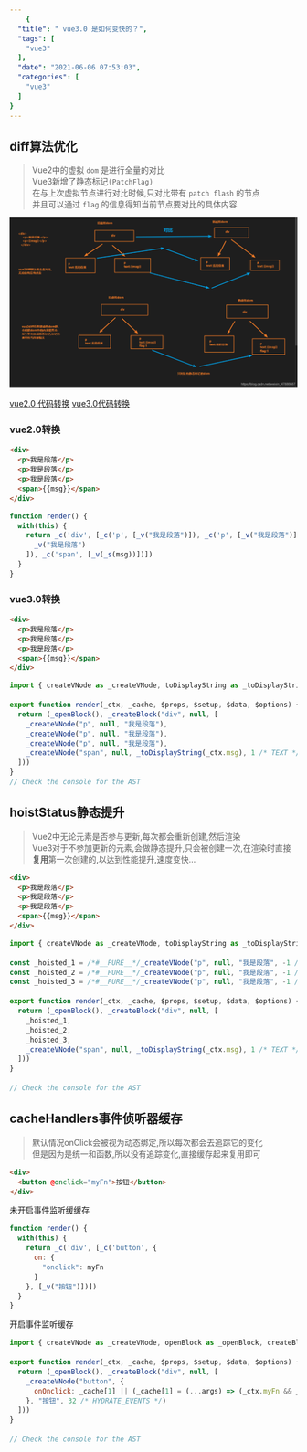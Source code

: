 ```yaml
---
    {
  "title": " vue3.0 是如何变快的？",
  "tags": [
    "vue3"
  ],
  "date": "2021-06-06 07:53:03",
  "categories": [
    "vue3"
  ]
}
---
```

    
## diff算法优化
> Vue2中的虚拟 `dom` 是进行全量的对比  
> Vue3新增了静态标记` (PatchFlag) `  
> 在与上次虚拟节点进行对比时候,只对比带有 `patch flash` 的节点  
> 并且可以通过 `flag` 的信息得知当前节点要对比的具体内容  

<!--more-->

![](/images/20210120113952295.png)

[vue2.0 代码转换](https://template-explorer.vuejs.org/#%3Cdiv%20id%3D%22app%22%3E%7B%7B%20msg%20%7D%7D%3C%2Fdiv%3E)
[vue3.0代码转换](https://vue-next-template-explorer.netlify.app/#%7B%22src%22%3A%22%3Cdiv%3EHello%20World!%3C%2Fdiv%3E%22%2C%22options%22%3A%7B%22mode%22%3A%22module%22%2C%22filename%22%3A%22Foo.vue%22%2C%22prefixIdentifiers%22%3Afalse%2C%22hoistStatic%22%3Afalse%2C%22cacheHandlers%22%3Afalse%2C%22scopeId%22%3Anull%2C%22inline%22%3Afalse%2C%22ssrCssVars%22%3A%22%7B%20color%20%7D%22%2C%22compatConfig%22%3A%7B%22MODE%22%3A3%7D%2C%22whitespace%22%3A%22condense%22%2C%22bindingMetadata%22%3A%7B%22TestComponent%22%3A%22setup-const%22%2C%22setupRef%22%3A%22setup-ref%22%2C%22setupConst%22%3A%22setup-const%22%2C%22setupLet%22%3A%22setup-let%22%2C%22setupMaybeRef%22%3A%22setup-maybe-ref%22%2C%22setupProp%22%3A%22props%22%2C%22vMySetupDir%22%3A%22setup-const%22%7D%7D%7D)

### vue2.0转换
```html
<div>
  <p>我是段落</p>
  <p>我是段落</p>
  <p>我是段落</p>
  <span>{{msg}}</span>
</div>

```

```js
function render() {
  with(this) {
    return _c('div', [_c('p', [_v("我是段落")]), _c('p', [_v("我是段落")]), _c('p', [
      _v("我是段落")
    ]), _c('span', [_v(_s(msg))])])
  }
}
```

### vue3.0转换
```html
<div>
  <p>我是段落</p>
  <p>我是段落</p>
  <p>我是段落</p>
  <span>{{msg}}</span>
</div>
```

```js
import { createVNode as _createVNode, toDisplayString as _toDisplayString, openBlock as _openBlock, createBlock as _createBlock } from "vue"

export function render(_ctx, _cache, $props, $setup, $data, $options) {
  return (_openBlock(), _createBlock("div", null, [
    _createVNode("p", null, "我是段落"),
    _createVNode("p", null, "我是段落"),
    _createVNode("p", null, "我是段落"),
    _createVNode("span", null, _toDisplayString(_ctx.msg), 1 /* TEXT */)
  ]))
}
// Check the console for the AST
```

## hoistStatus静态提升
> Vue2中无论元素是否参与更新,每次都会重新创建,然后渲染  
> Vue3对于不参加更新的元素,会做静态提升,只会被创建一次,在渲染时直接**复用**第一次创建的,以达到性能提升,速度变快…  

```html
<div>
  <p>我是段落</p>
  <p>我是段落</p>
  <p>我是段落</p>
  <span>{{msg}}</span>
</div>

```

```js
import { createVNode as _createVNode, toDisplayString as _toDisplayString, openBlock as _openBlock, createBlock as _createBlock } from "vue"

const _hoisted_1 = /*#__PURE__*/_createVNode("p", null, "我是段落", -1 /* HOISTED */)
const _hoisted_2 = /*#__PURE__*/_createVNode("p", null, "我是段落", -1 /* HOISTED */)
const _hoisted_3 = /*#__PURE__*/_createVNode("p", null, "我是段落", -1 /* HOISTED */)

export function render(_ctx, _cache, $props, $setup, $data, $options) {
  return (_openBlock(), _createBlock("div", null, [
    _hoisted_1,
    _hoisted_2,
    _hoisted_3,
    _createVNode("span", null, _toDisplayString(_ctx.msg), 1 /* TEXT */)
  ]))
}

// Check the console for the AST
```

## cacheHandlers事件侦听器缓存
> 默认情况onClick会被视为动态绑定,所以每次都会去追踪它的变化  
> 但是因为是统一和函数,所以没有追踪变化,直接缓存起来复用即可  

```html
<div>
  <button @onclick="myFn">按钮</button>
</div>
```

未开启事件监听缓缓存

```js
function render() {
  with(this) {
    return _c('div', [_c('button', {
      on: {
        "onclick": myFn
      }
    }, [_v("按钮")])])
  }
}
```

开启事件监听缓存

```js
import { createVNode as _createVNode, openBlock as _openBlock, createBlock as _createBlock } from "vue"

export function render(_ctx, _cache, $props, $setup, $data, $options) {
  return (_openBlock(), _createBlock("div", null, [
    _createVNode("button", {
      onOnclick: _cache[1] || (_cache[1] = (...args) => (_ctx.myFn && _ctx.myFn(...args)))
    }, "按钮", 32 /* HYDRATE_EVENTS */)
  ]))
}

// Check the console for the AST

```

